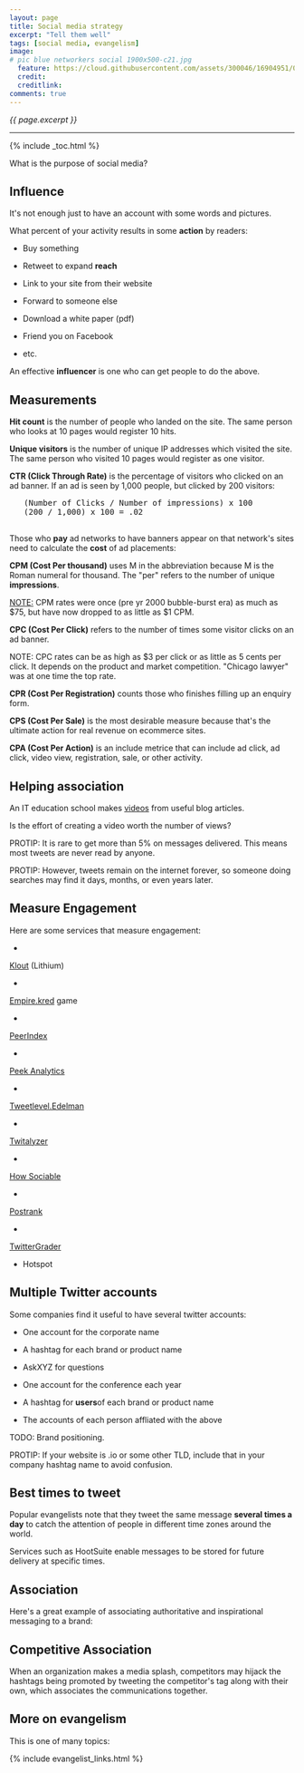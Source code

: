 ```yaml
---
layout: page
title: Social media strategy
excerpt: "Tell them well"
tags: [social media, evangelism]
image:
# pic blue networkers social 1900x500-c21.jpg
  feature: https://cloud.githubusercontent.com/assets/300046/16904951/0e5ebb1a-4c5c-11e6-8741-778edab0dd85.jpg
  credit: 
  creditlink: 
comments: true
---
```

<i>{{ page.excerpt }}</i>
<hr />

{% include _toc.html %}

What is the purpose of social media?

## <a name="Influence">Influence</a> #

It's not enough just to have an account with some words and pictures.

What percent of your activity results in some <strong>action</strong> by readers:

   * Buy something

   * Retweet to expand <strong>reach</strong>

   * Link to your site from their website

   * Forward to someone else

   * Download a white paper (pdf)

   * Friend you on Facebook

   * etc.

An effective <strong>influencer</strong> is one who can get people to do the above.


## Measurements #

<strong>Hit count</strong> is the number of people who landed on the site.
The same person who looks at 10 pages would register 10 hits.

<strong>Unique visitors</strong> is the number of unique IP addresses which visited the site.
The same person who visited 10 pages would register as one visitor.

<strong>CTR (Click Through Rate)</strong>
is the percentage of visitors who clicked on an ad banner. 
If an ad is seen by 1,000 people, but clicked by 200 visitors:

   <pre>
   (Number of Clicks / Number of impressions) x 100
   (200 / 1,000) x 100 = .02
   </pre>

Those who <strong>pay</strong> ad networks to have banners appear on that network's sites 
need to calculate the <strong>cost</strong> of ad placements:

<strong>CPM (Cost Per thousand)</strong> 
uses M in the abbreviation because M is the Roman numeral for thousand.
The "per" refers to the number of unique <strong>impressions</strong>.

   <a target="_blank" href="https://mobileadvertisingworks.wordpress.com/2008/06/18/what-is-cpm-cpc-cpa-and-ctr-basics-of-mobile-publishing/">
   NOTE:</a> CPM rates were once (pre yr 2000 bubble-burst era) as much as $75, 
   but have now dropped to as little as $1 CPM.

<strong>CPC (Cost Per Click)</strong> 
refers to the number of times some visitor clicks on an ad banner.

   NOTE: CPC rates can be as high as $3 per click or as little as 5 cents per click. 
   It depends on the product and market competition.
   "Chicago lawyer" was at one time the top rate.

<strong>CPR (Cost Per Registration)</strong>
counts those who finishes filling up an enquiry form.

<strong>CPS (Cost Per Sale)</strong> is the most desirable measure because that's the ultimate
action for real revenue on ecommerce sites.

<strong>CPA (Cost Per Action)</strong>
is an include metrice that can include 
ad click, ad click, video view, registration, sale, or other activity.




## Helping association #

An IT education school makes 
<a target="_blank" href="https://www.youtube.com/watch?v=0slsoyEhz40">
videos</a> from useful blog articles.

   Is the effort of creating a video worth the number of views?


PROTIP: It is rare to get more than 5% on messages delivered.
This means most tweets are never read by anyone.

PROTIP: However, tweets remain on the internet forever, 
so someone doing searches may find it days, months, or even years later.


<a name="MeasureEngagement"></a>

## Measure Engagement #

Here are some services that measure engagement:

* <a target="_blank" href="http://klout.com/">
Klout</a> (Lithium)

* <a target="_blank" href="http://empire.kred/">
Empire.kred</a> game

* <a target="_blank" href="http://about.peerindex.com/">
PeerIndex</a>

* <a target="_blank" href="http://peekanalytics.com/">
Peek Analytics</a>

* <a target="_blank" href="http://tweetlevel.edelman.com/">
Tweetlevel.Edelman</a> 

* <a target="_blank" href="http://twitalyzer.com/">
Twitalyzer</a>

* <a target="_blank" href="http://www.howsociable.com/">
How Sociable</a>

* <a target="_blank" href="http://www.postrank.com/">
Postrank</a>

* <a target="_blank" href="http://www.twittergrader.com/">
TwitterGrader</a>

* Hotspot



## Multiple Twitter accounts #

Some companies find it useful to have several twitter accounts:

   * One account for the corporate name

   * A hashtag for each brand or product name

   * AskXYZ for questions

   * One account for the conference each year

   * A hashtag for <strong>users</strong>of each brand or product name

   * The accounts of each person affliated with the above

TODO: Brand positioning.

PROTIP: If your website is .io or some other TLD,
include that in your company hashtag name to avoid confusion.



## Best times to tweet #

Popular evangelists note that they tweet the same message <strong>several times a day</strong>
to catch the attention of people in different time zones around the world.

Services such as HootSuite
enable messages to be stored for future delivery at specific times.


## Association #

Here's a great example of associating authoritative and inspirational messaging to a brand:

   <amp-img alt="social twitter nike justdoit 20160725 478x120-10kb.png" width="478" height="120" src="https://cloud.githubusercontent.com/assets/14143059/17757101/b8d23970-64a1-11e6-90f1-17af4d1a0d58.png"></amp-img>


## Competitive Association #

When an organization makes a media splash,
competitors may hijack the hashtags being promoted
by tweeting the competitor's tag along with their own, which associates the communications together.




## More on evangelism #

This is one of many topics:

{% include evangelist_links.html %}
